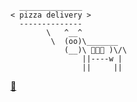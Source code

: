```
  ______________
< pizza delivery >
  --------------
        \   ^__^
         \  (oo)\_______
            (__)\ 🍕🍕🍕 )\/\
                ||----w |
                ||     ||
```
[🍕](https://cpprust.github.io)
